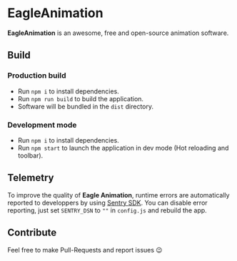 # EagleAnimation

__EagleAnimation__ is an awesome, free and open-source animation software.

## Build

### Production build

- Run `npm i` to install dependencies.
- Run `npm run build` to build the application.
- Software will be bundled in the `dist` directory.

### Development mode

- Run `npm i` to install dependencies.
- Run `npm start` to launch the application in dev mode (Hot reloading and toolbar).

## Telemetry

To improve the quality of __Eagle Animation__, runtime errors are automatically reported to developpers by using [Sentry SDK](https://sentry.io/).
You can disable error reporting, just set `SENTRY_DSN` to `""` in `config.js` and rebuild the app.

## Contribute

Feel free to make Pull-Requests and report issues 😉
